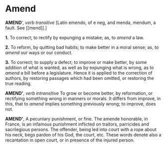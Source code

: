 # Amend

**AMEND**', _verb transitive_ \[Latin emendo, of e neg, and menda, mendum, a fault. See [[mend]].\]

**1.** To correct; to rectify by expunging a mistake; as, to _amend_ a law.

**2.** To reform, by quitting bad habits; to make better in a moral sense; as, to _amend_ our ways or our conduct.

**3.** To correct; to supply a defect; to improve or make better, by some addition of what is wanted, as well as by expunging what is wrong, as to _amend_ a bill before a legislature. Hence it is applied to the correction of authors, by restoring passages which had been omitted, or restoring the true reading.

**AMEND'**, _verb intransitive_ To grow or become better, by reformation, or rectifying something wrong in manners or morals. It differs from improve, in this, that to _amend_ implies something previously wrong; to improve, does not.

**AMEND'**, A pecuniary punishment, or fine. The amende honorable, in France, is an infamous punishment inflicted on traitors, parricides and sacrilegious persons. The offender, being led into court with a rope about his neck, begs pardon of his God, the court, etc. These words denote also a recantation in open court, or in presence of the injured person.